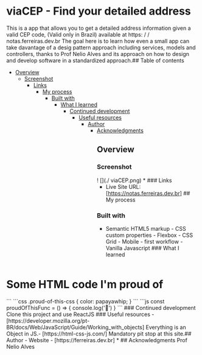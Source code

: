 # viaCEP - Find your detailed address
This is a app that allows you to get a detailed address information given a valid CEP code,
(Valid only in Brazil) available at https: / / notas.ferreiras.dev.br The goal here is to learn how even a small app can take davantage of a desig pattern approach including services,
models
and controllers,
thanks to Prof Nelio Alves
and its approach on how to design
and develop software in a standardized approach.## Table of contents
- [Overview](
    #overview)
    - [Screenshot](
        #screenshot)
        - [Links](
            #links)
            - [My process](
                #my-process)
                - [Built with](
                    #built-with)
                    - [What I learned](
                        #what-i-learned)
                        - [Continued development](
                            #continued-development)
                            - [Useful resources](
                                #useful-resources)
                                - [Author](
                                    #author)
                                    - [Acknowledgments](
                                        #acknowledgments)
                                        ## Overview
                                        ### Screenshot
                                        ! [](./ viaCEP.png) * ### Links
                                        - Live Site URL: [https://notas.ferreiras.dev.br] ## My process
                                        ### Built with
                                        - Semantic HTML5 markup - CSS custom properties - Flexbox - CSS Grid - Mobile - first workflow - Vanilla Javascript ### What I learned
                                        ```html
<h1>Some HTML code I'm proud of</h1>
``` ```css
.proud-of-this-css {
  color: papayawhip;
}
``` ```js
const proudOfThisFunc = () => {
  console.log('🎉')
}
``` ### Continued development
                                        Clone this project
                                        and use ReactJS ### Useful resources
                                        - [https://developer.mozilla.org/pt-BR/docs/Web/JavaScript/Guide/Working_with_objects] Everything is an Object in JS.- [https://html-css-js.com/] Mandatory pit stop at this site.## Author
                                        - Website - [https://ferreiras.dev.br] * ## Acknowledgments
                                        Prof Nelio Alves